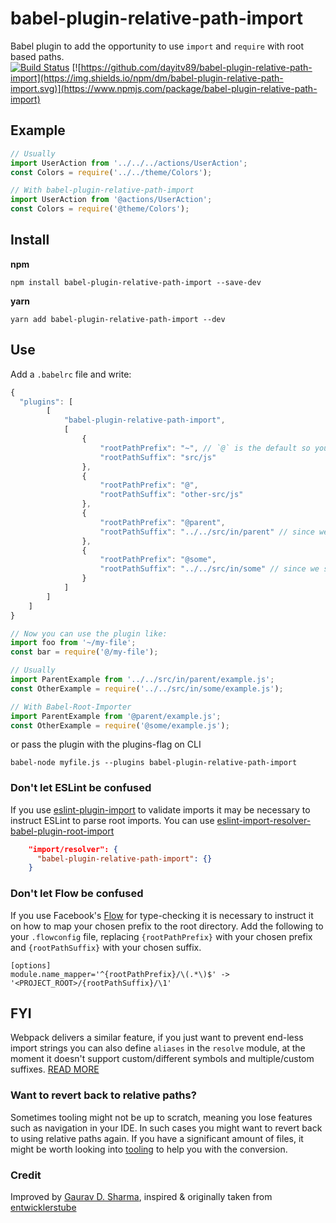 # babel-plugin-relative-path-import
Babel plugin to add the opportunity to use `import` and `require` with root based paths.<br>
[![Build Status](https://travis-ci.org/dayitv89/babel-plugin-relative-path-import.svg?branch=master)](https://travis-ci.org/dayitv89/babel-plugin-relative-path-import)
[![https://github.com/dayitv89/babel-plugin-relative-path-import](https://img.shields.io/npm/dm/babel-plugin-relative-path-import.svg)](https://www.npmjs.com/package/babel-plugin-relative-path-import)

## Example
```javascript
// Usually
import UserAction from '../../../actions/UserAction';
const Colors = require('../../theme/Colors');

// With babel-plugin-relative-path-import
import UserAction from '@actions/UserAction';
const Colors = require('@theme/Colors');
```

## Install
**npm**
```
npm install babel-plugin-relative-path-import --save-dev
```

**yarn**
```
yarn add babel-plugin-relative-path-import --dev
```

## Use
Add a `.babelrc` file and write:
```javascript
{
  "plugins": [
		[
			"babel-plugin-relative-path-import",
			[
				{
					"rootPathPrefix": "~", // `@` is the default so you can remove this if you want
					"rootPathSuffix": "src/js"
				},
				{
					"rootPathPrefix": "@",
					"rootPathSuffix": "other-src/js"
				},
				{
					"rootPathPrefix": "@parent",
					"rootPathSuffix": "../../src/in/parent" // since we support relative paths you can also go into a parent directory
				},
				{
					"rootPathPrefix": "@some",
					"rootPathSuffix": "../../src/in/some" // since we support relative paths you can also go into a parent directory
				}
			]
		]
	]
}

// Now you can use the plugin like:
import foo from '~/my-file';
const bar = require('@/my-file');

// Usually
import ParentExample from '../../src/in/parent/example.js';
const OtherExample = require('../../src/in/some/example.js');

// With Babel-Root-Importer
import ParentExample from '@parent/example.js';
const OtherExample = require('@some/example.js');
```

or pass the plugin with the plugins-flag on CLI
```
babel-node myfile.js --plugins babel-plugin-relative-path-import
```


### Don't let ESLint be confused
If you use [eslint-plugin-import](https://github.com/benmosher/eslint-plugin-import) to validate imports it may be necessary to instruct ESLint to parse root imports. You can use [eslint-import-resolver-babel-plugin-root-import](https://github.com/bingqichen/eslint-import-resolver-babel-plugin-root-import)

```json
    "import/resolver": {
      "babel-plugin-relative-path-import": {}
    }
```

### Don't let Flow be confused

If you use Facebook's [Flow](https://flowtype.org/) for type-checking it is necessary to instruct it on how to map your chosen prefix to the root directory. Add the following to your `.flowconfig` file, replacing `{rootPathPrefix}` with your chosen prefix and `{rootPathSuffix}` with your chosen suffix.
```
[options]
module.name_mapper='^{rootPathPrefix}/\(.*\)$' -> '<PROJECT_ROOT>/{rootPathSuffix}/\1'
```

## FYI
Webpack delivers a similar feature, if you just want to prevent end-less import strings you can also define `aliases` in the `resolve` module, at the moment it doesn't support custom/different symbols and multiple/custom suffixes.
[READ MORE](http://xabikos.com/2015/10/03/Webpack-aliases-and-relative-paths/)

### Want to revert back to relative paths?
Sometimes tooling might not be up to scratch, meaning you lose features such as navigation in your IDE. In such cases you might want to revert back to using relative paths again. If you have a significant amount of files, it might be worth looking into [tooling](https://www.npmjs.com/package/convert-root-import) to help you with the conversion.

### Credit
Improved by [Gaurav D. Sharma](https://github.com/dayitv89), inspired & originally taken from [entwicklerstube](https://github.com/entwicklerstube/babel-plugin-root-import)
